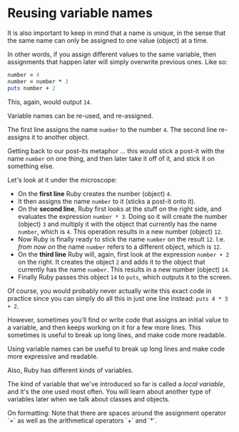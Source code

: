 # Reusing variable names

It is also important to keep in mind that a name is unique, in the sense that
the same name can only be assigned to one value (object) at a time.

In other words, if you assign different values to the same variable, then
assignments that happen later will simply overwrite previous ones. Like so:

```ruby
number = 4
number = number * 3
puts number + 2
```

This, again, would output `14`.

<p class="hint">
Variable names can be re-used, and re-assigned.
</p>

The first line assigns the name `number` to the number `4`. The second line
re-assigns it to another object.

Getting back to our post-its metaphor ... this would stick a post-it with the
name `number` on one thing, and then later take it off of it, and stick it on
something else.

Let's look at it under the microscope:

* On the **first line** Ruby creates the number (object) `4`.
* It then assigns the name `number` to it (sticks a post-it onto it).
* On the **second line**, Ruby first looks at the stuff on the right side,
  and evaluates the expression `number * 3`. Doing so it will create
  the number (object) `3` and multiply it with the object that currently has
  the name `number`, which is `4`. This operation results in a new number
  (object) `12`.
* Now Ruby is finally ready to stick the name `number` on the result `12`.
  I.e. *from now on* the name `number` refers to a different object, which is
  `12`.
* On the **third line** Ruby will, again, first look at the expression `number + 2`
  on the right. It creates the object `2` and adds it to the object that currently
  has the name `number`. This results in a new number (object) `14`.
* Finally Ruby passes this object `14` to `puts`, which outputs it to the
  screen.

Of course, you would probably never actually write this exact code in practice
since you can simply do all this in just one line instead: `puts 4 * 3 + 2`.

However, sometimes you'll find or write code that assigns an initial value to a
variable, and then keeps working on it for a few more lines. This sometimes is
useful to break up long lines, and make code more readable.

<p class="hint">
Using variable names can be useful to break up long lines and make code more
expressive and readable.
</p>

Also, Ruby has different kinds of variables.

The kind of variable that we've introduced so far is called a *local variable*,
and it's the one used most often. You will learn about another type of
variables later when we talk about classes and objects.

<p class="hint formatting">
On formatting: Note that there are spaces around the assignment operator `=`
as well as the arithmetical operators `+` and `*`.
</p>

